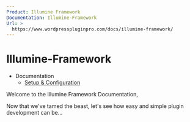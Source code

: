 ```yaml
---
Product: Illumine Framework
Documentation: Illumine-Framework
Url: >
  https://www.wordpresspluginpro.com/docs/illumine-framework/
---
```

# Illumine-Framework
<ul><li class="pagenav">Documentation<ul><li class="page_item page-item-559"><a href="setup.md">Setup &#038; Configuration</a></li>
</ul></li></ul>
Welcome to the Illumine Framework Documentation,

Now that we've tamed the beast, let's see how easy and simple plugin development can be...